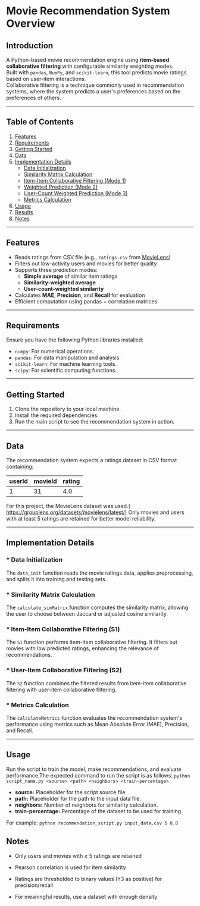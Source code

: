 # Movie Recommendation System Overview

## Introduction

A Python-based movie recommendation engine using **item-based collaborative filtering** with configurable similarity weighting modes.  
Built with `pandas`, `NumPy`, and `scikit-learn`, this tool predicts movie ratings based on user-item interactions.  
Collaborative filtering is a technique commonly used in recommendation systems, where the system predicts a user's preferences based on the preferences of others.

---

## Table of Contents

1. [Features](#features)  
2. [Requirements](#requirements)  
3. [Getting Started](#getting-started)  
4. [Data](#data)  
5. [Implementation Details](#implementation-details)  
    - [Data Initialization](#data-initialization)  
    - [Similarity Matrix Calculation](#similarity-matrix-calculation)  
    - [Item-Item Collaborative Filtering (Mode 1)](#item-item-collaborative-filtering-mode-1)  
    - [Weighted Prediction (Mode 2)](#weighted-prediction-mode-2)  
    - [User-Count Weighted Prediction (Mode 3)](#user-count-weighted-prediction-mode-3)  
    - [Metrics Calculation](#metrics-calculation)  
6. [Usage](#usage)  
7. [Results](#results)  
8. [Notes](#notes)

---

##  Features

- Reads ratings from CSV file (e.g., `ratings.csv` from [MovieLens](https://grouplens.org/datasets/movielens/))
- Filters out low-activity users and movies for better quality
- Supports three prediction modes:
  - **Simple average** of similar item ratings
  - **Similarity-weighted average**
  - **User-count-weighted similarity**
- Calculates **MAE**, **Precision**, and **Recall** for evaluation
- Efficient computation using pandas + correlation matrices

---

## Requirements

Ensure you have the following Python libraries installed:

- `numpy`: For numerical operations.
- `pandas`: For data manipulation and analysis.
- `scikit-learn`: For machine learning tools.
- `scipy`: For scientific computing functions.

---

## Getting Started

1. Clone the repository to your local machine.
2. Install the required dependencies.
3. Run the main script to see the recommendation system in action.

---

## Data

The recommendation system expects a ratings dataset in CSV format containing:

| userId | movieId | rating |
| ------ | ------- | ------ |
| 1      | 31      | 4.0    |

For this project, the MovieLens dataset was used.( https://grouplens.org/datasets/movielens/latest/)
Only movies and users with at least 5 ratings are retained for better model reliability.

---

## Implementation Details

### * Data Initialization
The `data_init` function reads the movie ratings data, applies preprocessing, and splits it into training and testing sets.

### * Similarity Matrix Calculation
The `calculate_simMatrix` function computes the similarity matrix, allowing the user to choose between Jaccard or adjusted cosine similarity.

### * Item-Item Collaborative Filtering (S1)
The `S1` function performs item-item collaborative filtering. It filters out movies with low predicted ratings, enhancing the relevance of recommendations.

### * User-Item Collaborative Filtering (S2)
The `S2` function combines the filtered results from item-item collaborative filtering with user-item collaborative filtering.

### * Metrics Calculation
The `calculateMetrics` function evaluates the recommendation system's performance using metrics such as Mean Absolute Error (MAE), Precision, and Recall.

---

## Usage
Run the script to train the model, make recommendations, and evaluate performance.The expected command to run the script is as follows:
```python script_name.py <source> <path> <neighbors> <train-percentage>```

   * **source:** Placeholder for the script source file.
   * **path:** Placeholder for the path to the input data file.
   * **neighbors:** Number of neighbors for similarity calculation.
   * **train-percentage:** Percentage of the dataset to be used for training.
     
For example: ```python recommendation_script.py input_data.csv 5 0.8```



## Notes
* Only users and movies with ≥ 5 ratings are retained

* Pearson correlation is used for item similarity

* Ratings are thresholded to binary values (≥3 as positive) for precision/recall 

* For meaningful results, use a dataset with enough density

